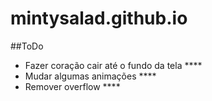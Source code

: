 # mintysalad.github.io

##ToDo
- Fazer coração cair até o fundo da tela ****
- Mudar algumas animações ****
- Remover overflow ****
